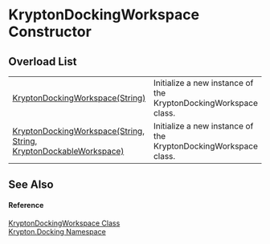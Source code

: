 # KryptonDockingWorkspace Constructor


## Overload List
<table>
<tr>
<td><a href="f0e1b04b-b649-3ae8-7a70-de2ecd6ac927.md">KryptonDockingWorkspace(String)</a></td>
<td>Initialize a new instance of the KryptonDockingWorkspace class.</td></tr>
<tr>
<td><a href="7f185bdc-d1f3-1fc8-5da3-6929678922c0.md">KryptonDockingWorkspace(String, String, KryptonDockableWorkspace)</a></td>
<td>Initialize a new instance of the KryptonDockingWorkspace class.</td></tr>
</table>

## See Also


#### Reference
<a href="e814f693-ffbf-63be-9a64-6d22d79d6ffd.md">KryptonDockingWorkspace Class</a>  
<a href="98399376-cf41-9454-4b4d-4fab2ca20bc7.md">Krypton.Docking Namespace</a>  
